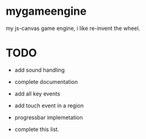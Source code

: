 mygameengine
============
my js-canvas game engine, i like re-invent the wheel.

TODO
====
- add sound handling
- complete documentation
- add all key events
- add touch event in a region
- progressbar implemetation

- complete this list.